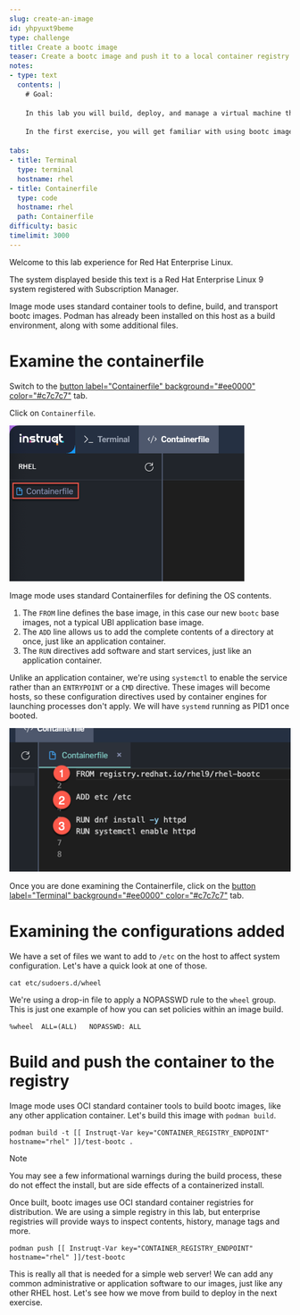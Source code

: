 ```yaml
---
slug: create-an-image
id: yhpyuxt9beme
type: challenge
title: Create a bootc image
teaser: Create a bootc image and push it to a local container registry.
notes:
- type: text
  contents: |
    # Goal:

    In this lab you will build, deploy, and manage a virtual machine that is running in image mode. As you move through the exercises, there will be blocks marked `bash` with commands to be run in the right side bar. These may also have a `copy` feature to place the command into your buffer for pasting, and a `run` feature which will automatically execute the command. You can use any of these methods to complete the exercises.

    In the first exercise, you will get familiar with using bootc images that can be used to launch systems. We will start with the build phase, creating our first image by defining software we want available on our host.
    
tabs:
- title: Terminal
  type: terminal
  hostname: rhel
- title: Containerfile
  type: code
  hostname: rhel
  path: Containerfile
difficulty: basic
timelimit: 3000
---
```


Welcome to this lab experience for Red Hat Enterprise Linux.

The system displayed beside this text is a Red Hat Enterprise Linux 9
system registered with Subscription Manager.

Image mode uses standard container tools to define, build, and transport bootc images. Podman has already been installed on this host as a build environment, along with some additional files.

Examine the containerfile
===
Switch to the [button label="Containerfile" background="#ee0000" color="#c7c7c7"](tab-1) tab.

Click on `Containerfile`.

![](../assets/containerfile_scripteditor.png)

Image mode uses standard Containerfiles for defining the OS contents.

1. The `FROM` line defines the base image, in this case our new `bootc` base images, not a typical UBI application base image.
2. The `ADD` line allows us to add the complete contents of a directory at once, just like an application container.
3. The `RUN` directives add software and start services, just like an application container.

Unlike an application container, we're using `systemctl` to enable the service rather than an `ENTRYPOINT` or a `CMD` directive. These images will become hosts, so these configuration directives used by container engines for launching processes don't apply. We will have `systemd` running as PID1 once booted.

![](../assets/containerfile_elements.png)

Once you are done examining the Containerfile, click on the [button label="Terminal" background="#ee0000" color="#c7c7c7"](tab-0) tab.

Examining the configurations added
===

We have a set of files we want to add to `/etc` on the host to affect system configuration. Let's have a quick look at one of those.
```bash,run
cat etc/sudoers.d/wheel
```

We're using a drop-in file to apply a NOPASSWD rule to the `wheel` group. This is just one example of how you can set policies within an image build.
```
%wheel  ALL=(ALL)   NOPASSWD: ALL
```

Build and push the container to the registry
===

Image mode uses OCI standard container tools to build bootc images, like any other application container. Let's build this image with `podman build`.

```bash,run
podman build -t [[ Instruqt-Var key="CONTAINER_REGISTRY_ENDPOINT" hostname="rhel" ]]/test-bootc .
```
>[!NOTE]
> You may see a few informational warnings during the build process, these do not effect the install, but are side effects of a containerized install.

Once built, bootc images use OCI standard container registries for distribution. We are using a simple registry in this lab, but enterprise registries will provide ways to inspect contents, history, manage tags and more.

```bash,run
podman push [[ Instruqt-Var key="CONTAINER_REGISTRY_ENDPOINT" hostname="rhel" ]]/test-bootc
```

This is really all that is needed for a simple web server! We can add any common administrative or application software to our images, just like any other RHEL host. Let's see how we move from build to deploy in the next exercise.
